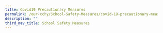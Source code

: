 ```yaml
---
title: Covid19 Precautionary Measures
permalink: /our-cchy/School-Safety-Measures/covid-19-precautionary-measures
description: ""
third_nav_title: School Safety Measures
---
```

